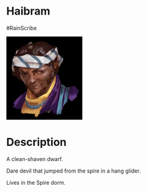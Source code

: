# Haibram
#RainScribe

<img src="images/Haibram.png" width=200 />

# Description

A clean-shaven dwarf.

Dare devil that jumped from the spire in a hang glider.

Lives in the Spire dorm.
